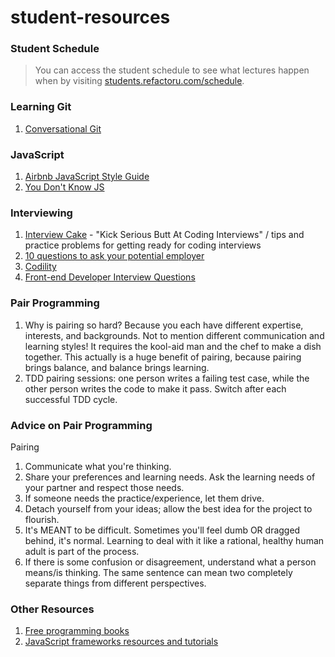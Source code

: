 # student-resources

### Student Schedule
> You can access the student schedule to see what lectures happen when by visiting [students.refactoru.com/schedule](students.refactoru.com/schedule).

### Learning Git

1. [Conversational Git](http://blog.anvard.org/conversational-git/)

### JavaScript

1. [Airbnb JavaScript Style Guide](https://github.com/airbnb/javascript)
2. [You Don't Know JS](https://github.com/getify/You-Dont-Know-JS)

### Interviewing

1. [Interview Cake](http://www.interviewcake.com/) - "Kick Serious Butt
At Coding Interviews" / tips and practice problems for getting ready for coding interviews
2. [10 questions to ask your potential employer](http://www.stefankendall.com/2013/11/10-questions-to-ask-your-potential.html)
3. [Codility](http://codility.com/train/)
4. [Front-end Developer Interview Questions](https://github.com/darcyclarke/Front-end-Developer-Interview-Questions)

### Pair Programming

1. Why is pairing so hard? Because you each have different expertise, interests, and backgrounds. Not to mention different communication and learning styles! It requires the kool-aid man and the chef to make a dish together. This actually is a huge benefit of pairing, because pairing brings balance, and balance brings learning.
2. TDD pairing sessions: one person writes a failing test case, while the other person writes the code to make it pass. Switch after each successful TDD cycle.

### Advice on Pair Programming

Pairing

1. Communicate what you're thinking.
2. Share your preferences and learning needs. Ask the learning needs of your partner and respect those needs.
3. If someone needs the practice/experience, let them drive.
4. Detach yourself from your ideas; allow the best idea for the project to flourish.
5. It's MEANT to be difficult. Sometimes you'll feel dumb OR dragged behind, it's normal. Learning to deal with it like a rational, healthy human adult is part of the process.
6. If there is some confusion or disagreement, understand what a person means/is thinking. The same sentence can mean two completely separate things from different perspectives.

### Other Resources

1. [Free programming books](http://stackoverflow.com/questions/194812/list-of-freely-available-programming-books/392926#392926)
2. [JavaScript frameworks resources and tutorials](http://resrc.io/list/18/javascript-frameworks/)
